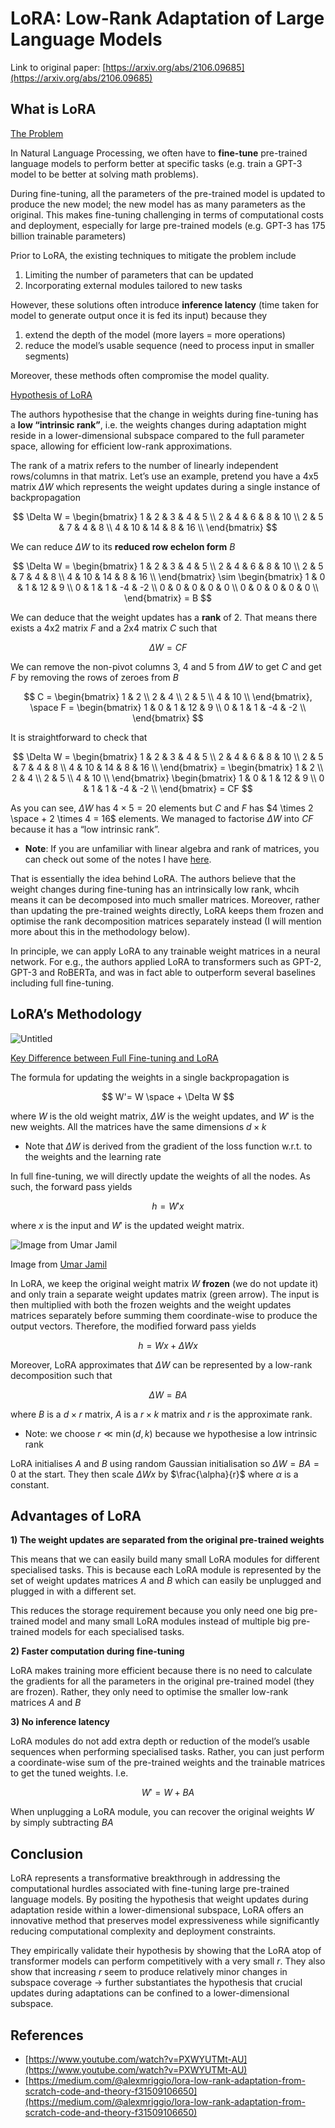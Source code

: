 # LoRA: Low-Rank Adaptation of Large Language Models

Link to original paper: [https://arxiv.org/abs/2106.09685](https://arxiv.org/abs/2106.09685)

## What is LoRA

<ins>The Problem</ins>

In Natural Language Processing, we often have to **fine-tune** pre-trained language models to perform better at specific tasks (e.g. train a GPT-3 model to be better at solving math problems). 

During fine-tuning, all the parameters of the pre-trained model is updated to produce the new model; the new model has as many parameters as the original. This makes fine-tuning challenging in terms of computational costs and deployment, especially for large pre-trained models (e.g. GPT-3 has 175 billion trainable parameters)

Prior to LoRA, the existing techniques to mitigate the problem include

1. Limiting the number of parameters that can be updated
2. Incorporating external modules tailored to new tasks

However, these solutions often introduce **inference latency** (time taken for model to generate output once it is fed its input) because they

1. extend the depth of the model (more layers = more operations)
2. reduce the model’s usable sequence (need to process input in smaller segments)

Moreover, these methods often compromise the model quality.

<ins>Hypothesis of LoRA</ins>

The authors hypothesise that the change in weights during fine-tuning has a **low “intrinsic rank”**, i.e. the weights changes during adaptation might reside in a lower-dimensional subspace compared to the full parameter space, allowing for efficient low-rank approximations.

The rank of a matrix refers to the number of linearly independent rows/columns in that matrix. Let’s use an example, pretend you have a 4x5 matrix $\Delta W$ which represents the weight updates during a single instance of backpropagation

$$
\Delta W =
\begin{bmatrix}
1 & 2 & 3 & 4 & 5 \\
2 & 4 & 6 & 8 & 10 \\
2 & 5 & 7 & 4 & 8 \\
4 & 10 & 14 & 8 & 16 \\
\end{bmatrix}
$$

We can reduce $\Delta W$ to its **reduced row echelon form** $B$

$$
\Delta W =
\begin{bmatrix}
1 & 2 & 3 & 4 & 5 \\
2 & 4 & 6 & 8 & 10 \\
2 & 5 & 7 & 4 & 8 \\
4 & 10 & 14 & 8 & 16 \\
\end{bmatrix} \sim
\begin{bmatrix}
1 & 0 & 1 & 12 & 9 \\
0 & 1 & 1 & -4 & -2 \\
0 & 0 & 0 & 0 & 0 \\
0 & 0 & 0 & 0 & 0 \\
\end{bmatrix} =
B
$$

We can deduce that the weight updates has a **rank** of 2. That means there exists a 4x2 matrix $F$ and a 2x4 matrix $C$ such that

$$
\Delta W = CF
$$

We can remove the non-pivot columns 3, 4 and 5 from $\Delta W$ to get $C$ and get $F$ by removing the rows of zeroes from $B$

$$
C = 
\begin{bmatrix}
1 & 2  \\
2 & 4  \\
2 & 5  \\
4 & 10  \\
\end{bmatrix}, \space
F =
\begin{bmatrix}
1 & 0 & 1 & 12 & 9 \\
0 & 1 & 1 & -4 & -2 \\
\end{bmatrix}
$$

It is straightforward to check that

$$
\Delta W = 
\begin{bmatrix}
1 & 2 & 3 & 4 & 5 \\
2 & 4 & 6 & 8 & 10 \\
2 & 5 & 7 & 4 & 8 \\
4 & 10 & 14 & 8 & 16 \\
\end{bmatrix} = 
\begin{bmatrix}
1 & 2  \\
2 & 4  \\
2 & 5  \\
4 & 10  \\
\end{bmatrix}
\begin{bmatrix}
1 & 0 & 1 & 12 & 9 \\
0 & 1 & 1 & -4 & -2 \\
\end{bmatrix} =
CF
$$

As you can see, $\Delta W$ has $4 \times 5 = 20$ elements but $C$ and $F$ has $4 \times 2 \space + 2 \times 4 = 16$ elements. We managed to factorise $\Delta W$ into $CF$ because it has a “low intrinsic rank”.

- **Note**: If you are unfamiliar with linear algebra and rank of matrices, you can check out some of the notes I have [here](https://www.notion.so/Linear-Algebra-78eeeef8cf3e4c2d8eee0796b4c6d786?pvs=21).

That is essentially the idea behind LoRA. The authors believe that the weight changes during fine-tuning has an intrinsically low rank, whcih means it can be decomposed into much smaller matrices. Moreover, rather than updating the pre-trained weights directly, LoRA keeps them frozen and optimise the rank decomposition matrices separately instead (I will mention more about this in the methodology below).

In principle, we can apply LoRA to any trainable weight matrices in a neural network. For e.g., the authors applied LoRA to transformers such as GPT-2, GPT-3 and RoBERTa, and was in fact able to outperform several baselines including full fine-tuning.

## LoRA’s Methodology

![Untitled](images/Untitled.png)

<ins>Key Difference between Full Fine-tuning and LoRA</ins>

The formula for updating the weights in a single backpropagation is

$$
W'= W \space + \Delta W
$$

where $W$ is the old weight matrix, $\Delta W$ is the weight updates, and $W'$ is the new weights. All the matrices have the same dimensions $d \times k$

- Note that $\Delta W$ is derived from the gradient of the loss function w.r.t. to the weights and the learning rate

In full fine-tuning, we will directly update the weights of all the nodes. As such, the forward pass yields

$$
h = W'x
$$

where $x$ is the input and $W'$ is the updated weight matrix.

![Image from [Umar Jamil](https://www.youtube.com/watch?v=PXWYUTMt-AU)](images/Untitled%201.png)

Image from [Umar Jamil](https://www.youtube.com/watch?v=PXWYUTMt-AU)

In LoRA, we keep the original weight matrix $W$ **frozen** (we do not update it) and only train a separate weight updates matrix (green arrow). The input is then multiplied with both the frozen weights and the weight updates matrices separately before summing them coordinate-wise to produce the output vectors. Therefore, the modified forward pass yields

$$
h = Wx + \Delta Wx
$$

Moreover, LoRA approximates that $\Delta W$ can be represented by a low-rank decomposition such that

$$
\Delta W =  BA
$$

where $B$ is a $d \times r$ matrix, $A$ is a $r \times k$ matrix and $r$ is the approximate rank.

- Note: we choose $r \ll \min(d, k)$ because we hypothesise a low intrinsic rank

LoRA initialises $A$ and $B$ using random Gaussian initialisation so $\Delta W = BA = 0$ at the start. They then scale $\Delta Wx$ by $\frac{\alpha}{r}$ where $\alpha$ is a constant.

## Advantages of LoRA

**1) The weight updates are separated from the original pre-trained weights**

This means that we can easily build many small LoRA modules for different specialised tasks. This is because each LoRA module is represented by the set of weight updates matrices $A$ and $B$ which can easily be unplugged and plugged in with a different set. 

This reduces the storage requirement because you only need one big pre-trained model and many small LoRA modules instead of multiple big pre-trained models for each specialised tasks.

**2) Faster computation during fine-tuning**

LoRA makes training more efficient because there is no need to calculate the gradients for all the parameters in the original pre-trained model (they are frozen). Rather, they only need to optimise the smaller low-rank matrices $A$ and $B$

**3) No inference latency**

LoRA modules do not add extra depth or reduction of the model’s usable sequences when performing specialised tasks. Rather, you can just perform a coordinate-wise sum of the pre-trained weights and the trainable matrices to get the tuned weights. I.e.

$$
W' = W + BA
$$

When unplugging a LoRA module, you can recover the original weights $W$ by simply subtracting $BA$

## Conclusion

LoRA represents a transformative breakthrough in addressing the computational hurdles associated with fine-tuning large pre-trained language models. By positing the hypothesis that weight updates during adaptation reside within a lower-dimensional subspace, LoRA offers an innovative method that preserves model expressiveness while significantly reducing computational complexity and deployment constraints.

They empirically validate their hypothesis by showing that the LoRA atop of transformer models can perform competitively with a very small $r$. They also show that increasing $r$ seem to produce relatively minor changes in subspace coverage → further substantiates the hypothesis that crucial updates during adaptations can be confined to a lower-dimensional subspace.

## References

- [https://www.youtube.com/watch?v=PXWYUTMt-AU](https://www.youtube.com/watch?v=PXWYUTMt-AU)
- [https://medium.com/@alexmriggio/lora-low-rank-adaptation-from-scratch-code-and-theory-f31509106650](https://medium.com/@alexmriggio/lora-low-rank-adaptation-from-scratch-code-and-theory-f31509106650)
